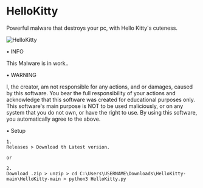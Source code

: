 # HelloKitty
Powerful malware that destroys your pc, with Hello Kitty's cuteness.

![HelloKitty](IMG/HelloKitty.ico)

• INFO

This Malware is in work..

• WARNING

I, the creator, am not responsible for any actions, and or damages, caused by this software.
You bear the full responsibility of your actions and acknowledge that this software was created for educational purposes only.
This software's main purpose is NOT to be used maliciously, or on any system that you do not own, or have the right to use.
By using this software, you automatically agree to the above.

• Setup

```
1.
Releases > Download th Latest version. 

or

2.
Download .zip > unzip > cd C:\Users\USERNAME\Downloads\HelloKitty-main\HelloKitty-main > python3 HelloKitty.py
```
